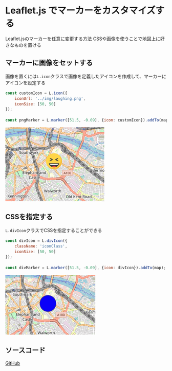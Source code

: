 # Leaflet.js でマーカーをカスタマイズする
Leaflet.jsのマーカーを任意に変更する方法
CSSや画像を使うことで地図上に好きなものを置ける

## マーカーに画像をセットする
画像を置くには`L.icon`クラスで画像を定義したアイコンを作成して、マーカーにアイコンを設定する
```javascript
const customIcon = L.icon({
    iconUrl: '../img/laughing.png',
    iconSize: [50, 50]
});

const pngMarker = L.marker([51.5, -0.09], {icon: customIcon}).addTo(map);
```
![map](img/leaflet_icon_smile.png)<br/>

## CSSを指定する
`L.divIcon`クラスでCSSを指定することができる
```javascript
const divIcon = L.divIcon({
    className: 'iconClass',
    iconSize: [50, 50]
});

const divMarker = L.marker([51.5, -0.09], {icon: divIcon}).addTo(map);
```
![map](img/leaflet_icon_div.png)<br/>

## ソースコード

[GitHub](https://github.com/pixcelo/Leaflet/blob/main/002/index.html)
